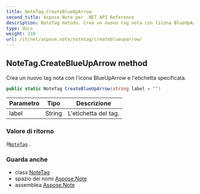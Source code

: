 ```yaml
---
title: NoteTag.CreateBlueUpArrow
second_title: Aspose.Note per .NET API Reference
description: NoteTag metodo. Crea un nuovo tag nota con licona BlueUpArrow e letichetta specificata.
type: docs
weight: 210
url: /it/net/aspose.note/notetag/createblueuparrow/
---
```

## NoteTag.CreateBlueUpArrow method

Crea un nuovo tag nota con l'icona BlueUpArrow e l'etichetta specificata.

```csharp
public static NoteTag CreateBlueUpArrow(string label = "")
```

| Parametro | Tipo | Descrizione |
| --- | --- | --- |
| label | String | L'etichetta del tag. |

### Valore di ritorno

Il[`NoteTag`](../) .

### Guarda anche

* class [NoteTag](../)
* spazio dei nomi [Aspose.Note](../../notetag/)
* assemblea [Aspose.Note](../../../)


